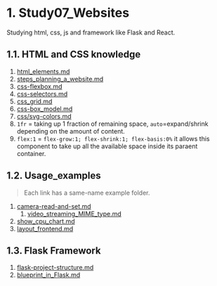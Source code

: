 # 1. Study07_Websites

Studying html, css, js and framework like Flask and React.

## 1.1. HTML and CSS knowledge

1. [html_elements.md](./01-html_elements.md)
2. [steps_planning_a_website.md](./03-steps_planning_a_website.md)
3. [css-flexbox.md](./05-css-flexbox.md)
4. [css-selectors.md](./06-css-selectors.md)
5. [css_grid.md](./08-css_grid.md)
6. [css-box_model.md](./09-css-box%20model.md)
7. [css/svg-colors.md](./10-css-colors.md)
8. `1fr` = taking up 1 fraction of remaining space, `auto`=expand/shrink depending on the amount of content.
9. `flex:1` = `flex-grow:1; flex-shrink:1; flex-basis:0%` it allows this component to take up all the available space inside its paraent container.

## 1.2. Usage_examples

> Each link has a same-name example folder.

1. [camera-read-and-set.md](./11-usage_examples/01-camera-read-and-set.md)
   1. [video_streaming_MIME_type.md](./11-usage_examples/03-video_streaming_MIME%20type.md)
2. [show_cpu_chart.md](./11-usage_examples/05_show_cpu_chart.md)
3. [layout_frontend.md](./11-usage_examples/06_layout_frontend.md)

## 1.3. Flask Framework

1. [flask-project-structure.md](./39-flask-project-structure.md)
2. [blueprint_in_Flask.md](./32-blueprint_in_Flask.md)
